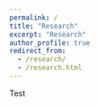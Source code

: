 ```yaml
---
permalink: /
title: "Research"
excerpt: "Research"
author_profile: true
redirect_from: 
  - /research/
  - /research.html
---
```



Test